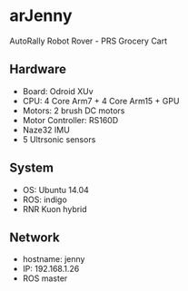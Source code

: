 # arJenny
AutoRally Robot Rover - PRS Grocery Cart

## Hardware
* Board: Odroid XUv
* CPU: 4 Core Arm7 + 4 Core Arm15 + GPU
* Motors: 2 brush DC motors
* Motor Controller: RS160D
* Naze32 IMU
* 5 Ultrsonic sensors

## System
* OS: Ubuntu 14.04
* ROS: indigo
* RNR Kuon hybrid

## Network
* hostname: jenny
* IP: 192.168.1.26
* ROS master
